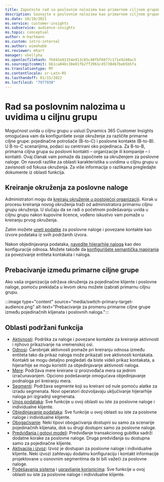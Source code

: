 ```yaml
---
title: Započnite rad sa poslovnim nalozima kao primarnom ciljnom grupom
description: Saznajte o poslovnim nalozima kao primarnom ciljnom grupom Dynamics 365 Customer Insights.
ms.date: 10/19/2021
ms.service: customer-insights
ms.subservice: audience-insights
ms.topic: conceptual
author: m-hartmann
ms.custom: intro-internal
ms.author: wimohabb
ms.reviewer: mhart
manager: shellyha
ms.openlocfilehash: fb943a91154e913c85c40fbf6077c171e9240ac5
ms.sourcegitcommit: bb1ca84bc38e81fb2ff2961c457384b7beb5b5fa
ms.translationtype: MT
ms.contentlocale: sr-Latn-RS
ms.lasthandoff: 01/15/2022
ms.locfileid: "7977938"
---
```

# <a name="work-with-business-accounts-in-audience-insights"></a>Rad sa poslovnim nalozima u uvidima u ciljnu grupu

Mogućnost uvida u ciljnu grupu u usluzi Dynamics 365 Customer Insights omogućava vam da konfigurišete svoje okruženje za različite primarne ciljne grupe: pojedinačne potrošače (B-to-C) i poslovne kontakte (B-to-B). U B-to-C scenarijima, podaci su centrirani oko pojedinaca. Za B-to-B, primarna ciljna grupa su poslovni kontakti – organizacije ili kompanije – i kontakti. Ovaj članak vam pomaže da započnete sa okruženjem za poslovne naloge. On navodi razlike za oblasti karakteristika u uvidima u ciljnu grupu u zavisnosti od fokusa okruženja. Za više informacija o razlikama pregledajte dokumente iz oblasti funkcija. 

## <a name="create-an-environment-for-business-accounts"></a>Kreiranje okruženja za poslovne naloge

Administratori mogu da [kreiraju okruženje u postojećoj organizaciji](create-environment.md). Korak u procesu kreiranja novog okruženja traži od administratora primarnu ciljnu grupu okruženja. U slučaju da se radi o početnom podešavanju uvida u ciljnu grupu nakon kupovine licence, vođeno iskustvo vam pomaže u kreiranju prvog okruženja.

Zatim možete [uneti podatke](data-sources.md) za poslovne naloge i povezane kontakte kao izvore podataka iz svih podržanih izvora.

Nakon objedinjavanja podataka, [navedite hijerarhije naloga](relationships.md#set-up-account-hierarchies) kao deo konfiguracije odnosa. Možete takođe da [konfigurišete semantička mapiranja](semantic-mappings.md) za povezivanje entiteta kontakata i naloga. 

## <a name="switch-between-primary-target-audience"></a>Prebacivanje između primarne ciljne grupe

Ako vaša organizacija održava okruženja za pojedinačne klijente i poslovne naloge, pomoću prekidača u levom oknu možete izabrati primarnu ciljnu grupu.

:::image type="content" source="media/switch-primary-target-audience.png" alt-text="Prebacivanje za promenu primarne ciljne grupe između pojedinačnih klijenata i poslovnih naloga.":::

## <a name="supported-feature-areas"></a>Oblasti podržani funkcija

- [Aktivnosti](activities.md): Podrška za naloge i povezane kontakte za kreiranje aktivnosti i njihovo prikazivanje na vremenskoj osi.
- [Odnosi](relationships.md): Čarobnjak aktivnosti pomaže pri kreiranju odnosa između entiteta tako da prikaz naloga može prikazati sve aktivnosti kontakata. Kontakti se mogu detaljno pregledati da biste videli prikaz kontakata, a hijerarhije se mogu koristiti za objedinjavanje aktivnosti naloga.
- [Mere](measures.md): Podržava mere kreirane iz proizvođača mera sa jednim izračunavanjem. Opciono podešavanje omogućava objedinjavanje podnaloga pri kreiranju mera.
- [Segmenti](segments.md): Podržava segmente koji su kreirani od nule pomoću alatke za izradu segmenata. Novi operatori dozvoljavaju uključivanje hijerarhije naloga pri izgradnji segmenata.
- [Unos podataka](data-sources.md): Sve funkcije u ovoj oblasti su iste za poslovne naloge i individualne klijente.
- [Objedinjavanje podataka](data-unification.md): Sve funkcije u ovoj oblasti su iste za poslovne naloge i individualne klijente.
- [Obogaćivanje](enrichment-hub.md): Neki tipovi obogaćivanja dostupni su samo za scenarije pojedinačnih klijenata, dok su drugi dostupni samo za poslovne naloge.
- [Predviđanja i gotovi modeli](predictions-overview.md): Predviđanje transakcionog gubitka sadrži dodatne korake za poslovne naloge. Druga predviđanja su dostupna samo za pojedinačne klijente.
- [Aktivacija i izvoz](export-destinations.md): Izvoz je dostupan za poslovne naloge i individualne klijente. Neki izvozi zahtevaju dodatnu konfiguraciju i kontakt informacije projektovane u osnovnim segmentima da bi bili važeći za poslovne naloge.
- [Podešavanja sistema](system.md) i [upravljanje korisnicima](permissions.md): Sve funkcije u ovoj oblasti su iste za poslovne naloge i individualne klijente.

